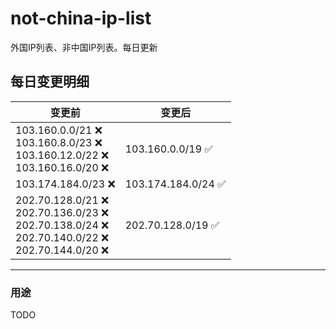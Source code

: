 # not-china-ip-list
外国IP列表、非中国IP列表。每日更新

每日变更明细
--------------------
|  变更前   | 变更后 |
|  ----  | ----  |
|  103.160.0.0/21 :x: <br> 103.160.8.0/23 :x: <br> 103.160.12.0/22 :x: <br> 103.160.16.0/20 :x: <br> | 103.160.0.0/19 :white_check_mark: | 
|  103.174.184.0/23 :x:  | 103.174.184.0/24 :white_check_mark: | 
|  202.70.128.0/21 :x: <br> 202.70.136.0/23 :x: <br> 202.70.138.0/24 :x: <br> 202.70.140.0/22 :x: <br> 202.70.144.0/20 :x: <br> | 202.70.128.0/19 :white_check_mark: | 

--------------------
### 用途
TODO
